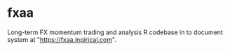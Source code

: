 fxaa
====

Long-term FX momentum trading and analysis R codebase in to document system at "https://fxaa.inpirical.com".
